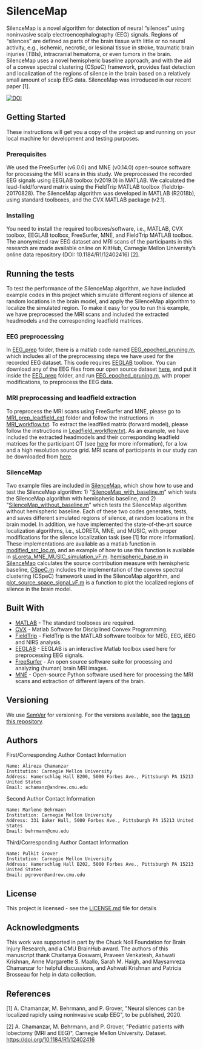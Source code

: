 # SilenceMap
SilenceMap is a novel algorithm for detection of neural “silences” using noninvasive scalp electroencephalography (EEG) signals. Regions of “silences” are defined as parts of the brain tissue with little or no neural activity, e.g., ischemic, necrotic, or lesional tissue in stroke, traumatic brain injuries (TBIs), intracranial hematoma, or even tumors in the brain. SilenceMap uses a novel hemispheric baseline approach, and with the aid of a convex spectral clustering (CSpeC) framework, provides fast detection and localization of the regions of silence in the brain based on a relatively small amount of scalp EEG data. SilenceMap was introduced in our recent paper [1].

[![DOI](https://zenodo.org/badge/260843235.svg)](https://zenodo.org/badge/latestdoi/260843235)

## Getting Started

These instructions will get you a copy of the project up and running on your local machine for development and testing purposes.

### Prerequisites

We used the FreeSurfer (v6.0.0) and MNE (v0.14.0) open-source software for processing the MRI scans in this study. We preprocessed the recorded EEG signals using EEGLAB toolbox (v2019.0) in MATLAB. We calculated the lead-field/forward matrix using the FieldTrip MATLAB toolbox (fieldtrip-20170828). The SilenceMap algorithm was developed in MATLAB (R2018b), using standard toolboxes, and the CVX MATLAB package (v2.1). 

### Installing

You need to install the required toolboxes/software, i.e., MATLAB, CVX toolbox, EEGLAB toolbox, FreeSurfer, MNE, and FieldTrip MATLAB toolbox. The anonymized raw EEG dataset and MRI scans of the participants in this research are made available online on KiltHub, Carnegie Mellon University’s online data repository (DOI: 10.1184/R1/12402416) [2].  

## Running the tests

To test the performance of the SilenceMap algorithm, we have included example codes in this project which simulate different regions of silence at random locations in the brain model, and apply the SilenceMap algorithm to localize the simulated region. To make it easy for you to run this example, we have preprocessed the MRI scans and included the extracted headmodels and the corresponding leadfield matrices.  

### EEG preprocessing
In [EEG_prep](EEG_prep) folder, there is a matlab code named [EEG_epoched_pruning.m](EEG_prep/EEG_epoched_pruning.m), which includes all of the preprocessing steps we have used for the recorded EEG dataset. This code requires [EEGLAB](https://sccn.ucsd.edu/eeglab/index.php) toolbox. You can download any of the EEG files from our open source dataset [here](https://doi.org/10.1184/R1/12402416), and put it inside the [EEG_prep](EEG_prep) folder, and run [EEG_epoched_pruning.m](EEG_prep/EEG_epoched_pruning.m), with proper modifications, to preprocess the EEG data.    

### MRI preprocessing and leadfield extraction 

To preprocess the MRI scans using FreeSurfer and MNE, please go to [MRI_prep_leadfield_ext](MRI_prep_leadfield_ext) folder and follow the instructions in [MRI_workflow.txt](MRI_workflow). To extract the leadfiled matrix (forward model), please follow the instructions in [Leadfield_workflow.txt](Leadfield_workflow.txt). As an example, we have included the extracted headmodels and their corresponding leadfield matrices for the participant OT (see [here](https://doi.org/10.1184/R1/12402416) for more information), for a low and a high resolution source grid. MRI scans of participants in our study can be downloaded from [here](https://doi.org/10.1184/R1/12402416).      

### SilenceMap

Two example files are included in [SilenceMap](SilenceMap), which show how to use and test the SilenceMap algorithm: 1) "[SilenceMap_with_baseline.m](SilenceMap_with_baseline.m)" which tests the SilenceMap algorithm with hemispheric baseline, and 2) "[SilenceMap_without_baseline.m](SilenceMap_without_baseline.m)" which tests the SilenceMap algorithm without hemispheric baseline. Each of these two codes generates, tests, and saves different simulated regions of silence, at random locations in the brain model. In addition, we have implemented the state-of-the-art source localization algorithms, i.e., sLORETA, MNE, and MUSIC, with proper modifications for the silence localization task (see [1] for more information). These implementations are available as a matlab function in [modified_src_loc.m](modified_src_loc.m), and an example of how to use this function is available in [sLoreta_MNE_MUSIC_simulation_vF.m](sLoreta_MNE_MUSIC_simulation_vF.m). [hemispheric_base.m](hemispheric_base.m) in [SilenceMap](SilenceMap) calculates the source contribution measure with hemispheric baseline, [CSpeC.m](CSpeC.m) includes the implementation of the convex spectral clustering (CSpeC) framework used in the SilenceMap algorithm, and [plot_source_space_signal_vF.m](plot_source_space_signal_vF.m) is a function to plot the localized regions of silence in the brain model.   


## Built With

* [MATLAB](https://www.mathworks.com/products/matlab.html) - The standard toolboxes are required.
* [CVX](http://cvxr.com/cvx/) - Matlab Software for Disciplined Convex Programming.
* [FieldTrip](http://www.fieldtriptoolbox.org) - FieldTrip is the MATLAB software toolbox for MEG, EEG, iEEG and NIRS analysis.
* [EEGLAB](https://sccn.ucsd.edu/eeglab/index.php) - EEGLAB is an interactive Matlab toolbox used here for preprocessing EEG signals.
* [FreeSurfer](https://surfer.nmr.mgh.harvard.edu) - An open source software suite for processing and analyzing (human) brain MRI images.
* [MNE](https://mne.tools/stable/index.html) - Open-source Python software used here for processing the MRI scans and extraction of different layers of the brain.



## Versioning

We use [SemVer](http://semver.org/) for versioning. For the versions available, see the [tags on this repository](https://github.com/Chamanzar/SilenceMap/tags). 

## Authors

First/Corresponding Author Contact Information  

    Name: Alireza Chamanzar  
    Institution: Carnegie Mellon University  
    Address: Hamerschlag Hall B200, 5000 Forbes Ave., Pittsburgh PA 15213 United States  
    Email: achamanz@andrew.cmu.edu  
    
Second Author Contact Information  

    Name: Marlene Behrmann 
    Institution: Carnegie Mellon University
    Address: 331 Baker Hall, 5000 Forbes Ave., Pittsburgh PA 15213 United States
    Email: behrmann@cmu.edu

Third/Corresponding Author Contact Information  

    Name: Pulkit Grover
    Institution: Carnegie Mellon University
    Address: Hamerschlag Hall B202, 5000 Forbes Ave., Pittsburgh PA 15213 United States
    Email: pgrover@andrew.cmu.edu

## License

This project is licensed - see the [LICENSE.md](LICENSE.md) file for details

## Acknowledgments

This work was supported in part by the Chuck Noll Foundation for Brain Injury Research, and a CMU BrainHub award. The authors of this manuscript thank Chaitanya Goswami, Praveen Venkatesh, Ashwati Krishnan, Anne Margarette S. Maallo, Sarah M. Haigh, and Maysamreza Chamanzar for helpful discussions, and Ashwati Krishnan and Patricia Brosseau for help in data collection.

## References

[1] A. Chamanzar, M. Behrmann, and P. Grover, "Neural silences can be localized rapidly using noninvasive scalp EEG", to be published, 2020. 

[2] A. Chamanzar, M. Behrmann, and P. Grover, "Pediatric patients with lobectomy (MRI and EEG)", Carnegie Mellon University. Dataset. https://doi.org/10.1184/R1/12402416

